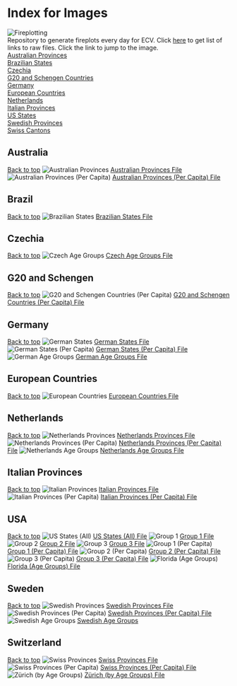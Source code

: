 # Index for Images
![Fireplotting](https://github.com/TrevorWinstral/Fireplots/workflows/Fireplotting/badge.svg) \
Repository to generate fireplots every day for ECV. Click [here](https://TrevorWinstral.github.io/Fireplots) to get list of links to raw files. Click the link to jump to the image. \
[Australian Provinces](#australia) \
[Brazilian States](#brazil) \
[Czechia](#czechia) \
[G20 and Schengen Countries](#g20-and-schengen) \
[Germany](#germany) \
[European Countries](#european-countries) \
[Netherlands](#netherlands) \
[Italian Provinces](#italian-provinces) \
[US States](#usa) \
[Swedish Provinces](#sweden) \
[Swiss Cantons](#switzerland) 

## Australia
[Back to top](#index-for-images)
![Australian Provinces](https://trevorwinstral.github.io/Fireplots/Figures/Fire_Australia.png) 
[Australian Provinces File](https://trevorwinstral.github.io/Fireplots/Figures/Fire_Australia.png) 
![Australian Provinces (Per Capita)](https://trevorwinstral.github.io/Fireplots/Figures/Fire_Australia_PC.png) 
[Australian Provinces (Per Capita) File](https://trevorwinstral.github.io/Fireplots/Figures/Fire_Australia_PC.png) 

## Brazil
[Back to top](#index-for-images) 
![Brazilian States](https://trevorwinstral.github.io/Fireplots/Figures/Fire_Brazil.png) 
[Brazilian States File](https://trevorwinstral.github.io/Fireplots/Figures/Fire_Brazil.png) 

## Czechia
[Back to top](#index-for-images) 
![Czech Age Groups](https://trevorwinstral.github.io/Fireplots/Figures/Fire_Czechia_By_Age.png) 
[Czech Age Groups File](https://trevorwinstral.github.io/Fireplots/Figures/Fire_Czechia_By_Age.png) 

## G20 and Schengen
[Back to top](#index-for-images) 
![G20 and Schengen Countries (Per Capita)](https://trevorwinstral.github.io/Fireplots/Figures/Fire_Key_Countries_PC.png) 
[G20 and Schengen Countries (Per Capita) File](https://trevorwinstral.github.io/Fireplots/Figures/Fire_Key_Countries_PC.png) 

## Germany
[Back to top](#index-for-images) 
![German States](https://trevorwinstral.github.io/Fireplots/Figures/Fire_Germany.png) 
[German States File](https://trevorwinstral.github.io/Fireplots/Figures/Fire_Germany.png)
![German States (Per Capita)](https://trevorwinstral.github.io/Fireplots/Figures/Fire_Germany_PC.png) 
[German States (Per Capita) File](https://trevorwinstral.github.io/Fireplots/Figures/Fire_Germany_PC.png) 
![German Age Groups](https://trevorwinstral.github.io/Fireplots/Figures/Fire_Germany_By_Age.png) 
[German Age Groups File](https://trevorwinstral.github.io/Fireplots/Figures/Fire_Germany_By_Age.png) 

## European Countries
[Back to top](#index-for-images) 
![European Countries](https://trevorwinstral.github.io/Fireplots/Figures/Fire_Europe.png) 
[European Countries File](https://trevorwinstral.github.io/Fireplots/Figures/Fire_Europe.png) 

## Netherlands
[Back to top](#index-for-images) 
![Netherlands Provinces](https://trevorwinstral.github.io/Fireplots/Figures/Fire_Holland.png) 
[Netherlands Provinces File](https://trevorwinstral.github.io/Fireplots/Figures/Fire_Holland.png)
![Netherlands Provinces (Per Capita)](https://trevorwinstral.github.io/Fireplots/Figures/Fire_Holland_PC.png) 
[Netherlands Provinces (Per Capita) File](https://trevorwinstral.github.io/Fireplots/Figures/Fire_Holland_PC.png) 
![Netherlands Age Groups](https://trevorwinstral.github.io/Fireplots/Figures/Fire_Holland_By_Age.png) 
[Netherlands Age Groups File](https://trevorwinstral.github.io/Fireplots/Figures/Fire_Holland_By_Age.png) 

## Italian Provinces
[Back to top](#index-for-images) 
![Italian Provinces](https://trevorwinstral.github.io/Fireplots/Figures/Fire_Italy.png) 
[Italian Provinces File](https://trevorwinstral.github.io/Fireplots/Figures/Fire_Italy.png) 
![Italian Provinces (Per Capita)](https://trevorwinstral.github.io/Fireplots/Figures/Fire_Italy_PC.png) 
[Italian Provinces (Per Capita) File](https://trevorwinstral.github.io/Fireplots/Figures/Fire_Italy_PC.png) 

## USA
[Back to top](#index-for-images) 
![US States (All)](https://trevorwinstral.github.io/Fireplots/Figures/Fire_USA.png) 
[US States (All) File](https://trevorwinstral.github.io/Fireplots/Figures/Fire_USA.png) 
![Group 1](https://trevorwinstral.github.io/Fireplots/Figures/Fire_USA_Partition_1.png) 
[Group 1 File](https://trevorwinstral.github.io/Fireplots/Figures/Fire_USA_Partition_1.png) 
![Group 2](https://trevorwinstral.github.io/Fireplots/Figures/Fire_USA_Partition_2.png) 
[Group 2 File](https://trevorwinstral.github.io/Fireplots/Figures/Fire_USA_Partition_2.png) 
![Group 3](https://trevorwinstral.github.io/Fireplots/Figures/Fire_USA_Partition_3.png) 
[Group 3 File](https://trevorwinstral.github.io/Fireplots/Figures/Fire_USA_Partition_3.png) 
![Group 1 (Per Capita)](https://trevorwinstral.github.io/Fireplots/Figures/Fire_USA_Partition_1_PC.png) 
[Group 1 (Per Capita) File](https://trevorwinstral.github.io/Fireplots/Figures/Fire_USA_Partition_1_PC.png) 
![Group 2 (Per Capita)](https://trevorwinstral.github.io/Fireplots/Figures/Fire_USA_Partition_2_PC.png) 
[Group 2 (Per Capita) File](https://trevorwinstral.github.io/Fireplots/Figures/Fire_USA_Partition_2_PC.png) 
![Group 3 (Per Capita)](https://trevorwinstral.github.io/Fireplots/Figures/Fire_USA_Partition_3_PC.png) 
[Group 3 (Per Capita) File](https://trevorwinstral.github.io/Fireplots/Figures/Fire_USA_Partition_3_PC.png) 
![Florida (Age Groups)](https://trevorwinstral.github.io/Fireplots/Figures/Fire_Florida.png) 
[Florida (Age Groups) File](https://trevorwinstral.github.io/Fireplots/Figures/Fire_Florida.png) 

## Sweden
[Back to top](#index-for-images)
![Swedish Provinces](https://trevorwinstral.github.io/Fireplots/Figures/Fire_Sweden.png) 
[Swedish Provinces File](https://trevorwinstral.github.io/Fireplots/Figures/Fire_Sweden.png) 
![Swedish Provinces (Per Capita)](https://trevorwinstral.github.io/Fireplots/Figures/Fire_Sweden_PC.png) 
[Swedish Provinces (Per Capita) File](https://trevorwinstral.github.io/Fireplots/Figures/Fire_Sweden_PC.png) 
![Swedish Age Groups](https://trevorwinstral.github.io/Fireplots/Figures/Fire_Sweden_By_Age.png) 
[Swedish Age Groups](https://trevorwinstral.github.io/Fireplots/Figures/Fire_Sweden_By_Age.png) 

## Switzerland
[Back to top](#index-for-images)
![Swiss Provinces](https://trevorwinstral.github.io/Fireplots/Figures/Fire_Switzerland.png) 
[Swiss Provinces File](https://trevorwinstral.github.io/Fireplots/Figures/Fire_Switzerland.png) 
![Swiss Provinces (Per Capita)](https://trevorwinstral.github.io/Fireplots/Figures/Fire_Switzerland_PC.png) 
[Swiss Provinces (Per Capita) File](https://trevorwinstral.github.io/Fireplots/Figures/Fire_Switzerland_PC.png) 
![Zürich (by Age Groups)](https://trevorwinstral.github.io/Fireplots/Figures/Fire_Zürich.png) 
[Zürich (by Age Groups) File](https://trevorwinstral.github.io/Fireplots/Figures/Fire_Zürich.png) 